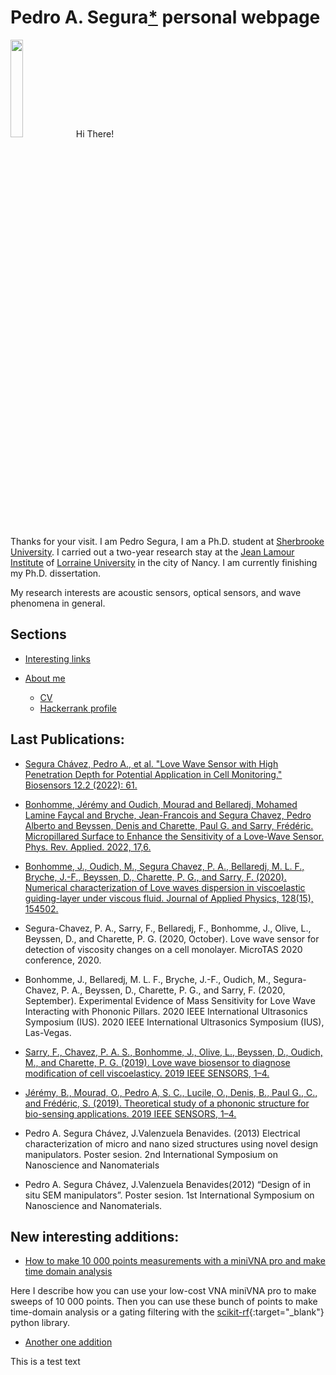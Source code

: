 <script src="https://code.jquery.com/jquery-3.2.1.min.js"></script> <script src="/demo.js"></script>
<script async src="https://www.googletagmanager.com/gtag/js?id=G-CFDPGX1V1E"></script> <script> window.dataLayer = window.dataLayer || []; function gtag(){dataLayer.push(arguments);} gtag('js', new Date()); gtag('config', 'G-CFDPGX1V1E'); </script> 
# Pedro A. Segura[*](https://pa-segura.github.io/disambiguation) personal webpage
<img src="https://pa-segura.github.io/Jap2.jpg" width="20%" height="20%">
Hi There! 

Thanks for your visit. I am Pedro Segura, I am a Ph.D. student at [Sherbrooke University](https://www.usherbrooke.ca/). I carried out a two-year research stay at the [Jean Lamour Institute](https://ijl.univ-lorraine.fr/) of  [Lorraine University](http://www.univ-lorraine.fr/) in the city of Nancy. I am currently finishing my Ph.D. dissertation.

My research interests are acoustic sensors, optical sensors, and wave phenomena in general.

## Sections

* [Interesting links](https://pa-segura.github.io/links) 

* [About me](https://pa-segura.github.io/AboutMe-CV) 
  * [CV](https://pa-segura.github.io/AboutMe-CV)
  * [Hackerrank profile](https://www.hackerrank.com/segurachavez) 

## Last Publications:

* [Segura Chávez, Pedro A., et al. "Love Wave Sensor with High Penetration Depth for Potential Application in Cell Monitoring." Biosensors 12.2 (2022): 61.](https://www.mdpi.com/2079-6374/12/2/61)

* [Bonhomme, Jérémy and Oudich, Mourad and Bellaredj, Mohamed Lamine Faycal and Bryche, Jean-Francois and Segura Chavez, Pedro Alberto and Beyssen, Denis and Charette, Paul G. and Sarry, Frédéric. Micropillared Surface to Enhance the Sensitivity of a Love-Wave Sensor. Phys. Rev. Applied. 2022, 17,6.](https://doi.org/10.1103/PhysRevApplied.17.064024)

* [Bonhomme, J., Oudich, M., Segura Chavez, P. A., Bellaredj, M. L. F., Bryche, J.-F., Beyssen, D., Charette, P. G., and Sarry, F. (2020). Numerical characterization of Love waves dispersion in viscoelastic guiding-layer under viscous fluid. Journal of Applied Physics, 128(15), 154502. ](https://doi.org/10.1063/5.0022797)

* Segura-Chavez, P. A., Sarry, F., Bellaredj, F., Bonhomme, J., Olive, L., Beyssen, D., and Charette, P. G. (2020, October). Love wave sensor for detection of viscosity changes on a cell monolayer. MicroTAS 2020 conference, 2020.

* Bonhomme, J., Bellaredj, M. L. F., Bryche, J.-F., Oudich, M., Segura-Chavez, P. A., Beyssen, D., Charette, P. G., and Sarry, F. (2020, September). Experimental Evidence of Mass Sensitivity for Love Wave Interacting with Phononic Pillars. 2020 IEEE International Ultrasonics Symposium (IUS). 2020 IEEE International Ultrasonics Symposium (IUS), Las-Vegas.

* [Sarry, F., Chavez, P. A. S., Bonhomme, J., Olive, L., Beyssen, D., Oudich, M., and Charette, P. G. (2019). Love wave biosensor to diagnose modification of cell viscoelasticy. 2019 IEEE SENSORS, 1–4. ](https://doi.org/10.1109/SENSORS43011.2019.8956914)

* [Jérémy, B., Mourad, O., Pedro A, S. C., Lucile, O., Denis, B., Paul G., C., and Frédéric, S. (2019). Theoretical study of a phononic structure for bio-sensing applications. 2019 IEEE SENSORS, 1–4. ](https://doi.org/10.1109/SENSORS43011.2019.8956925)

* Pedro A. Segura Chávez, J.Valenzuela Benavides. (2013) Electrical characterization of micro and nano sized structures using novel design manipulators. Poster sesion.  2nd International Symposium on Nanoscience and Nanomaterials

* Pedro A. Segura Chávez, J.Valenzuela Benavides(2012) “Design of in situ SEM manipulators”. Poster sesion.  1st  International Symposium on Nanoscience and Nanomaterials.

## New interesting additions:

* [How to make 10 000 points measurements with a miniVNA pro and make time domain analysis](https://pa-segura.github.io/miniVNA_10000_and_time) 

Here I describe how you can use your low-cost VNA miniVNA pro to make sweeps of 10 000 points. Then you can use these bunch of points to make time-domain analysis or a gating filtering with the [scikit-rf](http://scikit-rf.org/){:target="_blank"} python library. 

* [Another one addition](https://pa-segura.github.io/monitor_api.html) 

This is a test text

